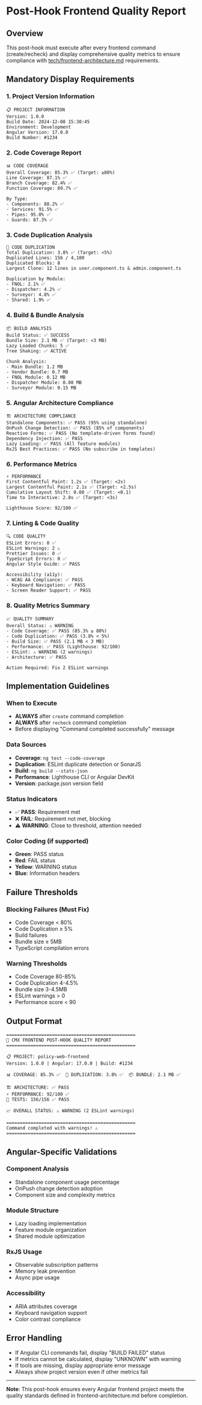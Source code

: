 # Post-Hook Frontend Quality Report

## Overview
This post-hook must execute after every frontend command (create/recheck) and display comprehensive quality metrics to ensure compliance with [tech/frontend-architecture.md](../tech/frontend-architecture.md) requirements.

## Mandatory Display Requirements

### 1. Project Version Information
```
📋 PROJECT INFORMATION
Version: 1.0.0
Build Date: 2024-12-08 15:30:45
Environment: Development
Angular Version: 17.0.0
Build Number: #1234
```

### 2. Code Coverage Report
```
📊 CODE COVERAGE
Overall Coverage: 85.3% ✅ (Target: ≥80%)
Line Coverage: 87.1% ✅
Branch Coverage: 82.4% ✅
Function Coverage: 89.7% ✅

By Type:
- Components: 88.2% ✅
- Services: 91.5% ✅
- Pipes: 95.0% ✅
- Guards: 87.3% ✅
```

### 3. Code Duplication Analysis
```
🔄 CODE DUPLICATION
Total Duplication: 3.8% ✅ (Target: <5%)
Duplicated Lines: 156 / 4,100
Duplicated Blocks: 8
Largest Clone: 12 lines in user.component.ts & admin.component.ts

Duplication by Module:
- FNOL: 2.1% ✅
- Dispatcher: 4.2% ✅
- Surveyor: 4.8% ✅
- Shared: 1.9% ✅
```

### 4. Build & Bundle Analysis
```
📦 BUILD ANALYSIS
Build Status: ✅ SUCCESS
Bundle Size: 2.1 MB ✅ (Target: <3 MB)
Lazy Loaded Chunks: 5 ✅
Tree Shaking: ✅ ACTIVE

Chunk Analysis:
- Main Bundle: 1.2 MB
- Vendor Bundle: 0.7 MB
- FNOL Module: 0.12 MB
- Dispatcher Module: 0.08 MB
- Surveyor Module: 0.15 MB
```

### 5. Angular Architecture Compliance
```
🏗️ ARCHITECTURE COMPLIANCE
Standalone Components: ✅ PASS (95% using standalone)
OnPush Change Detection: ✅ PASS (85% of components)
Reactive Forms: ✅ PASS (No template-driven forms found)
Dependency Injection: ✅ PASS
Lazy Loading: ✅ PASS (All feature modules)
RxJS Best Practices: ✅ PASS (No subscribe in templates)
```

### 6. Performance Metrics
```
⚡ PERFORMANCE
First Contentful Paint: 1.2s ✅ (Target: <2s)
Largest Contentful Paint: 2.1s ✅ (Target: <2.5s)
Cumulative Layout Shift: 0.08 ✅ (Target: <0.1)
Time to Interactive: 2.8s ✅ (Target: <3s)

Lighthouse Score: 92/100 ✅
```

### 7. Linting & Code Quality
```
🔍 CODE QUALITY
ESLint Errors: 0 ✅
ESLint Warnings: 2 ⚠️
Prettier Issues: 0 ✅
TypeScript Errors: 0 ✅
Angular Style Guide: ✅ PASS

Accessibility (a11y):
- WCAG AA Compliance: ✅ PASS
- Keyboard Navigation: ✅ PASS
- Screen Reader Support: ✅ PASS
```

### 8. Quality Metrics Summary
```
📈 QUALITY SUMMARY
Overall Status: ⚠️ WARNING
- Code Coverage: ✅ PASS (85.3% ≥ 80%)
- Code Duplication: ✅ PASS (3.8% < 5%)
- Build Size: ✅ PASS (2.1 MB < 3 MB)
- Performance: ✅ PASS (Lighthouse: 92/100)
- ESLint: ⚠️ WARNING (2 warnings)
- Architecture: ✅ PASS

Action Required: Fix 2 ESLint warnings
```

## Implementation Guidelines

### When to Execute
- **ALWAYS** after `create` command completion
- **ALWAYS** after `recheck` command completion
- Before displaying "Command completed successfully" message

### Data Sources
- **Coverage**: `ng test --code-coverage`
- **Duplication**: ESLint duplicate detection or SonarJS
- **Build**: `ng build --stats-json`
- **Performance**: Lighthouse CLI or Angular DevKit
- **Version**: package.json version field

### Status Indicators
- ✅ **PASS**: Requirement met
- ❌ **FAIL**: Requirement not met, blocking
- ⚠️ **WARNING**: Close to threshold, attention needed

### Color Coding (if supported)
- **Green**: PASS status
- **Red**: FAIL status
- **Yellow**: WARNING status
- **Blue**: Information headers

## Failure Thresholds

### Blocking Failures (Must Fix)
- Code Coverage < 80%
- Code Duplication ≥ 5%
- Build failures
- Bundle size ≥ 5MB
- TypeScript compilation errors

### Warning Thresholds
- Code Coverage 80-85%
- Code Duplication 4-4.5%
- Bundle size 3-4.5MB
- ESLint warnings > 0
- Performance score < 90

## Output Format

```
================================================
🚀 CMX FRONTEND POST-HOOK QUALITY REPORT
================================================

📋 PROJECT: policy-web-frontend
Version: 1.0.0 | Angular: 17.0.0 | Build: #1234

📊 COVERAGE: 85.3% ✅  🔄 DUPLICATION: 3.8% ✅  📦 BUNDLE: 2.1 MB ✅

🏗️ ARCHITECTURE: ✅ PASS
⚡ PERFORMANCE: 92/100 ✅
🧪 TESTS: 156/156 ✅ PASS

📈 OVERALL STATUS: ⚠️ WARNING (2 ESLint warnings)

================================================
Command completed with warnings! ⚠️
================================================
```

## Angular-Specific Validations

### Component Analysis
- Standalone component usage percentage
- OnPush change detection adoption
- Component size and complexity metrics

### Module Structure
- Lazy loading implementation
- Feature module organization
- Shared module optimization

### RxJS Usage
- Observable subscription patterns
- Memory leak prevention
- Async pipe usage

### Accessibility
- ARIA attributes coverage
- Keyboard navigation support
- Color contrast compliance

## Error Handling
- If Angular CLI commands fail, display "BUILD FAILED" status
- If metrics cannot be calculated, display "UNKNOWN" with warning
- If tools are missing, display appropriate error message
- Always show project version even if other metrics fail

---

**Note**: This post-hook ensures every Angular frontend project meets the quality standards defined in frontend-architecture.md before completion.